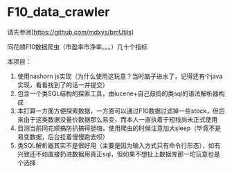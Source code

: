 # F10_data_crawler
请先参阅[https://github.com/mdxys/bmUtils]


同花顺F10数据爬虫（市盈率市净率。。。）几十个指标

本项目：
1. 使用nashorn js实现（为什么使用这玩意？当时脑子进水了，记得还有个java实现，看看找到了的话一并提交）
2. 包含一个类SQL结构的探索工具，由lucene+自己鼓捣的类sql的语法解析器构成
3. 本打算一方面方便探索数据，一方面可以通过F10数据过滤掉一些stock，但后来由于这类数据没量价数据那么易变，而本人一直执着于短线尚未正式使用
4. 目测当前同花顺搞防扒搞得挺嗨，使用爬虫的时候注意加大sleep（毕竟不是易变数据，后台挂着慢慢跑去呗）
5. 类SQL解析器其实不是很好用（主要是因为输入方式只有命令行形态），如有兴致还不如直接扔进数据用真正sql，但如果不想扯上数据库那一坨玩意也是个选择

